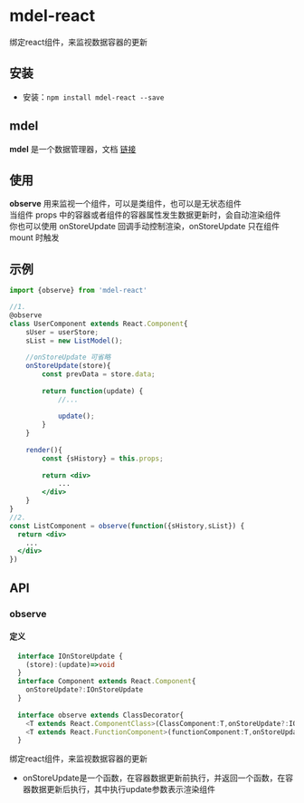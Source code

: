 # mdel-react
绑定react组件，来监视数据容器的更新

## 安装

* 安装：`npm install mdel-react --save`

## mdel

**mdel** 是一个数据管理器，文档 [链接](https://github.com/mdeljs/mdel)

## 使用

**observe** 用来监视一个组件，可以是类组件，也可以是无状态组件 <br />
当组件 props 中的容器或者组件的容器属性发生数据更新时，会自动渲染组件 <br />
你也可以使用 onStoreUpdate 回调手动控制渲染，onStoreUpdate 只在组件 mount 时触发

## 示例

```jsx harmony
import {observe} from 'mdel-react'

//1.
@observe
class UserComponent extends React.Component{
    sUser = userStore;
    sList = new ListModel();
    
    //onStoreUpdate 可省略
    onStoreUpdate(store){
        const prevData = store.data;
        
        return function(update) {
            //...
            
            update();
        }
    }
    
    render(){
        const {sHistory} = this.props;
        
        return <div>
            ...
        </div>
    }
}
//2.
const ListComponent = observe(function({sHistory,sList}) {
  return <div>
    ...
  </div>
})

```

## API

### observe

#### 定义
```typescript
  interface IOnStoreUpdate {
    (store):(update)=>void
  }
  interface Component extends React.Component{
    onStoreUpdate?:IOnStoreUpdate
  }
  
  interface observe extends ClassDecorator{
    <T extends React.ComponentClass>(ClassComponent:T,onStoreUpdate?:IOnStoreUpdate):T
    <T extends React.FunctionComponent>(functionComponent:T,onStoreUpdate?:IOnStoreUpdate):T
  }
```

绑定react组件，来监视数据容器的更新

* onStoreUpdate是一个函数，在容器数据更新前执行，并返回一个函数，在容器数据更新后执行，其中执行update参数表示渲染组件
